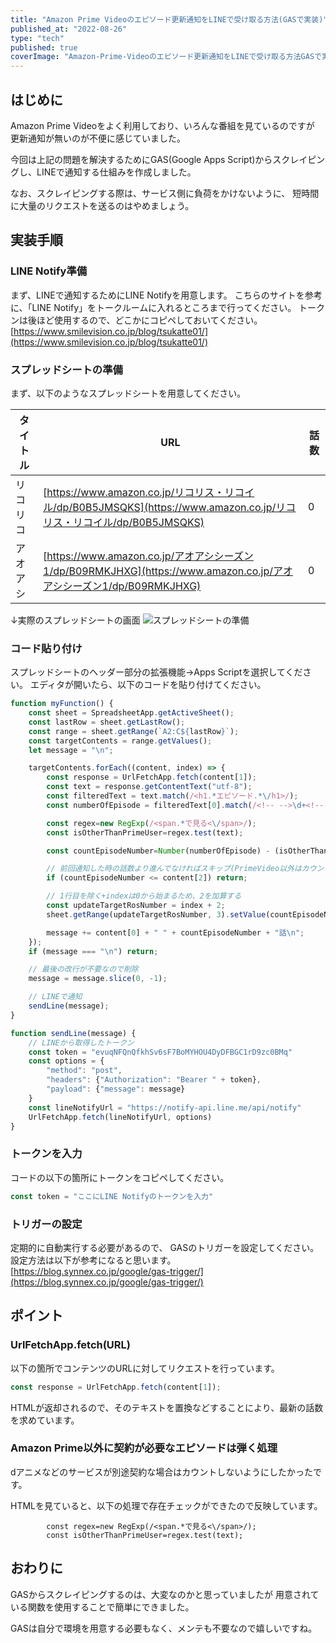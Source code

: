 ```yaml
---
title: "Amazon Prime Videoのエピソード更新通知をLINEで受け取る方法(GASで実装)"
published_at: "2022-08-26"
type: "tech"
published: true
coverImage: "Amazon-Prime-Videoのエピソード更新通知をLINEで受け取る方法GASで実装.jpg"
---
```


## はじめに

Amazon Prime Videoをよく利用しており、いろんな番組を見ているのですが 更新通知が無いのが不便に感じていました。

今回は上記の問題を解決するためにGAS(Google Apps Script)からスクレイピングし、LINEで通知する仕組みを作成しました。

なお、スクレイピングする際は、サービス側に負荷をかけないように、 短時間に大量のリクエストを送るのはやめましょう。

## 実装手順

### LINE Notify準備

まず、LINEで通知するためにLINE Notifyを用意します。 こちらのサイトを参考に、「LINE Notify」をトークルームに入れるところまで行ってください。 トークンは後ほど使用するので、どこかにコピペしておいてください。 [https://www.smilevision.co.jp/blog/tsukatte01/](https://www.smilevision.co.jp/blog/tsukatte01/)

### スプレッドシートの準備

まず、以下のようなスプレッドシートを用意してください。

| タイトル | URL | 話数 |
| --- | --- | --- |
| リコリコ | [https://www.amazon.co.jp/リコリス・リコイル/dp/B0B5JMSQKS](https://www.amazon.co.jp/リコリス・リコイル/dp/B0B5JMSQKS) | 0 |
| アオアシ | [https://www.amazon.co.jp/アオアシシーズン1/dp/B09RMKJHXG](https://www.amazon.co.jp/アオアシシーズン1/dp/B09RMKJHXG) | 0 |

↓実際のスプレッドシートの画面 ![スプレッドシートの準備](/images/スプレッドシートの準備.png)

### コード貼り付け

スプレッドシートのヘッダー部分の拡張機能->Apps Scriptを選択してください。 エディタが開いたら、以下のコードを貼り付けてください。

```javascript
function myFunction() {
    const sheet = SpreadsheetApp.getActiveSheet();
    const lastRow = sheet.getLastRow();
    const range = sheet.getRange(`A2:C${lastRow}`);
    const targetContents = range.getValues();
    let message = "\n";

    targetContents.forEach((content, index) => {
        const response = UrlFetchApp.fetch(content[1]);
        const text = response.getContentText("utf-8");
        const filteredText = text.match(/<h1.*エピソード.*\/h1>/);
        const numberOfEpisode = filteredText[0].match(/<!-- -->\d+<!-- -->/)[0].replaceAll("<!-- -->", "");

        const regex=new RegExp(/<span.*で見る<\/span>/);
        const isOtherThanPrimeUser=regex.test(text);

        const countEpisodeNumber=Number(numberOfEpisode) - (isOtherThanPrimeUser?1:0);

        // 前回通知した時の話数より進んでなければスキップ(PrimeVideo以外はカウントから弾く)
        if (countEpisodeNumber <= content[2]) return;

        // 1行目を除く+indexは0から始まるため、2を加算する
        const updateTargetRosNumber = index + 2;
        sheet.getRange(updateTargetRosNumber, 3).setValue(countEpisodeNumber);

        message += content[0] + " " + countEpisodeNumber + "話\n";
    });
    if (message === "\n") return;

    // 最後の改行が不要なので削除
    message = message.slice(0, -1);

    // LINEで通知
    sendLine(message);
}

function sendLine(message) {
    // LINEから取得したトークン
    const token = "evuqNFQnQfkhSv6sF7BoMYHOU4DyDFBGC1rD9zc0BMq"
    const options = {
        "method": "post",
        "headers": {"Authorization": "Bearer " + token},
        "payload": {"message": message}
    }
    const lineNotifyUrl = "https://notify-api.line.me/api/notify"
    UrlFetchApp.fetch(lineNotifyUrl, options)
}
```

### トークンを入力

コードの以下の箇所にトークンをコピペしてください。

```javascript
const token = "ここにLINE Notifyのトークンを入力"
```

### トリガーの設定

定期的に自動実行する必要があるので、 GASのトリガーを設定してください。 設定方法は以下が参考になると思います。 [https://blog.synnex.co.jp/google/gas-trigger/](https://blog.synnex.co.jp/google/gas-trigger/)

## ポイント

### UrlFetchApp.fetch(URL)

以下の箇所でコンテンツのURLに対してリクエストを行っています。

```javascript
const response = UrlFetchApp.fetch(content[1]);
```

HTMLが返却されるので、そのテキストを置換などすることにより、最新の話数を求めています。

### Amazon Prime以外に契約が必要なエピソードは弾く処理

dアニメなどのサービスが別途契約な場合はカウントしないようにしたかったです。

HTMLを見ていると、以下の処理で存在チェックができたので反映しています。

```
        const regex=new RegExp(/<span.*で見る<\/span>/);
        const isOtherThanPrimeUser=regex.test(text);
```

## おわりに

GASからスクレイピングするのは、大変なのかと思っていましたが 用意されている関数を使用することで簡単にできました。

GASは自分で環境を用意する必要もなく、メンテも不要なので嬉しいですね。
